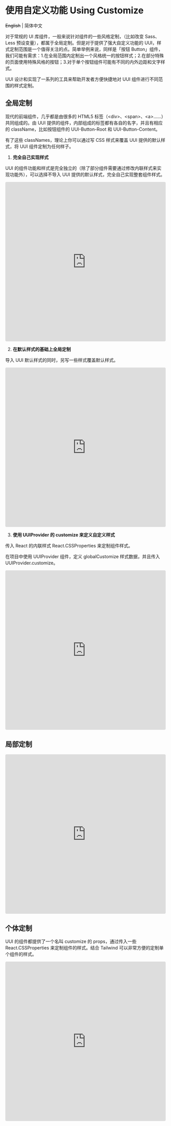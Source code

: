 # 使用自定义功能 Using Customize

~~English~~ | 简体中文

对于常规的 UI 库组件，一般来说针对组件的一些风格定制，（比如改变 Sass、Less 预设变量），都属于全局定制。但是对于提供了强大自定义功能的 UUI，样式定制范围是一个值得关注的点。简单举例来说，同样是「按钮 Button」组件，我们可能有需求：1.在全局范围内定制出一个风格统一的按钮样式；2.在部分特殊的页面使用特殊风格的按钮；3.对于单个按钮组件可能有不同的内外边距和文字样式。

UUI 设计和实现了一系列的工具来帮助开发者方便快捷地对 UUI 组件进行不同范围的样式定制。

## 全局定制

现代的前端组件，几乎都是由很多的 HTML5 标签（\<div\>、\<span\>、\<a\>......）共同组成的。由 UUI 提供的组件，内部组成的标签都有各自的名字，并且有相应的 className，比如按钮组件的 UUI-Button-Root 和 UUI-Button-Content。

有了这些 classNames，理论上你可以通过写 CSS 样式来覆盖 UUI 提供的默认样式，将 UUI 组件定制为任何样子。

1. **完全自己实现样式**

UUI 的组件功能和样式是完全独立的（除了部分组件需要通过修改内联样式来实现功能外），可以选择不导入 UUI 提供的默认样式，完全自己实现整套组件样式。

<iframe src="https://codesandbox.io/embed/uui-self-implement-g5f5c?fontsize=14&hidenavigation=1&theme=dark"
     style="width:100%; height:500px; border:0; border-radius: 4px; overflow:hidden;"
     title="uui-self-implement"
     allow="accelerometer; ambient-light-sensor; camera; encrypted-media; geolocation; gyroscope; hid; microphone; midi; payment; usb; vr; xr-spatial-tracking"
     sandbox="allow-forms allow-modals allow-popups allow-presentation allow-same-origin allow-scripts"
   ></iframe>

2. **在默认样式的基础上全局定制**

导入 UUI 默认样式的同时，另写一些样式覆盖默认样式。

<iframe src="https://codesandbox.io/embed/uui-global-css-customize-wevsh?fontsize=14&hidenavigation=1&theme=dark"
     style="width:100%; height:500px; border:0; border-radius: 4px; overflow:hidden;"
     title="uui-global-css-customize"
     allow="accelerometer; ambient-light-sensor; camera; encrypted-media; geolocation; gyroscope; hid; microphone; midi; payment; usb; vr; xr-spatial-tracking"
     sandbox="allow-forms allow-modals allow-popups allow-presentation allow-same-origin allow-scripts"
   ></iframe>

3. **使用 UUIProvider 的 customize 来定义自定义样式**

传入 React 的内联样式 React.CSSProperties 来定制组件样式。

在项目中使用 UUIProvider 组件，定义 globalCustomize 样式数据，并且传入 UUIProvider.customize。

<iframe src="https://codesandbox.io/embed/uui-global-css-customize-forked-5gzyn?fontsize=14&hidenavigation=1&theme=dark"
     style="width:100%; height:500px; border:0; border-radius: 4px; overflow:hidden;"
     title="uui-global-css-customize (forked)"
     allow="accelerometer; ambient-light-sensor; camera; encrypted-media; geolocation; gyroscope; hid; microphone; midi; payment; usb; vr; xr-spatial-tracking"
     sandbox="allow-forms allow-modals allow-popups allow-presentation allow-same-origin allow-scripts"
   ></iframe>



## 局部定制

<iframe src="https://codesandbox.io/embed/uui-partial-customize-rb9r6?fontsize=14&hidenavigation=1&theme=dark"
     style="width:100%; height:500px; border:0; border-radius: 4px; overflow:hidden;"
     title="uui-partial-customize"
     allow="accelerometer; ambient-light-sensor; camera; encrypted-media; geolocation; gyroscope; hid; microphone; midi; payment; usb; vr; xr-spatial-tracking"
     sandbox="allow-forms allow-modals allow-popups allow-presentation allow-same-origin allow-scripts"
   ></iframe>


## 个体定制

UUI 的组件都提供了一个名叫 customize 的 props，通过传入一些 React.CSSProperties 来定制组件的样式。结合 Tailwind 可以非常方便的定制单个组件的样式。

<iframe src="https://codesandbox.io/embed/uui-individual-customize-0iwci?fontsize=14&hidenavigation=1&theme=dark"
     style="width:100%; height:500px; border:0; border-radius: 4px; overflow:hidden;"
     title="uui-individual-customize"
     allow="accelerometer; ambient-light-sensor; camera; encrypted-media; geolocation; gyroscope; hid; microphone; midi; payment; usb; vr; xr-spatial-tracking"
     sandbox="allow-forms allow-modals allow-popups allow-presentation allow-same-origin allow-scripts"
   ></iframe>
